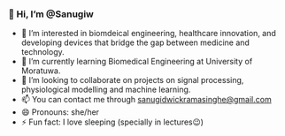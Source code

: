 ### 👋 Hi, I’m @Sanugiw

- 👀 I’m interested in biomdeical engineering, healthcare innovation, and developing devices that bridge the gap between medicine and technology.
- 🌱 I’m currently learning Biomedical Engineering at University of Moratuwa. 
- 💞️ I’m looking to collaborate on projects on signal processing, physiological modelling and machine learning. 
- 📫 You can contact me through sanugidwickramasinghe@gmail.com
- 😄 Pronouns: she/her
- ⚡ Fun fact: I love sleeping (specially in lectures😉) 



